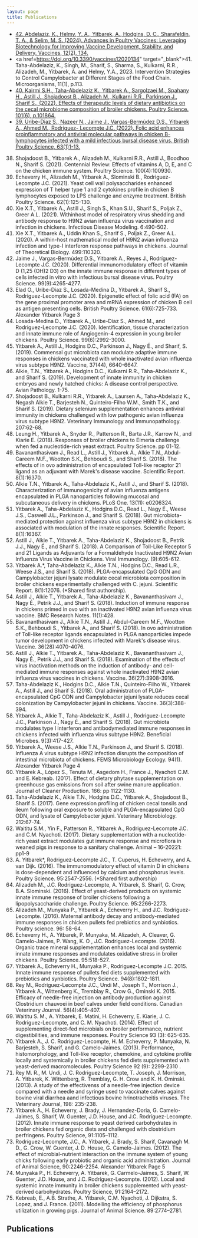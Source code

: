 ```yaml
---
layout: page
title: Publications
---
```


- <a href="https://doi.org/10.3390/vaccines12020134" target="_blank">42. Abdelaziz, K., Helmy, Y. A., Yitbarek, A., Hodgins, D. C., Sharafeldin, T. A., & Selim, M. S. (2024). Advances in Poultry Vaccines: Leveraging Biotechnology for Improving Vaccine Development, Stability, and Delivery. Vaccines, 12(2), 134.</a>
- <a href=https://doi.org/10.3390/vaccines12020134" target="_blank">41. Taha-Abdelaziz, K., Singh, M., Sharif, S., Sharma, S., Kulkarni, R.R., Alizadeh, M., Yitbarek, A. and Helmy, Y.A., 2023. Intervention Strategies to Control Campylobacter at Different Stages of the Food Chain. Microorganisms, 11(1), p.113.</a>
- <a href="https://doi.org/10.1016/j.psj.2022.101864" target="_blank">40. Kairmi S.H., Taha-Abdelaziz K., Yitbarek A., Sargolzaei M., Spahany H., Astill J., Shojadoost B., Alizadeh M., Kulkarni R.R., Parkinson J., Sharif S., (2022). Effects of therapeutic levels of dietary antibiotics on the cecal microbiome composition of broiler chickens. Poultry Science. 101(6), p.101864.</a>
- <a href="https://doi.org/10.1080/00071668.2021.1958298" target="_blank">39. Uribe-Diaz S., Nazeer N., Jaime J., Vargas-Bermúdez D.S., Yitbarek A., Ahmed M., Rodríguez- Lecompte J.C. (2022). Folic acid enhances proinflammatory and antiviral molecular pathways in chicken B-lymphocytes infected with a mild infectious bursal disease virus. British Poultry Science, 63(1)1-13.</a>


38. Shojadoost B., Yitbarek A., Alizadeh M., Kulkarni R.R., Astill J., Boodhoo N., Sharif S. (2021).
Centennial Review: Effects of vitamins A, D, E, and C on the chicken immune system. Poultry Science.
100(4):100930.
37. Echeverry H., Alizadeh M., Yitbarek A., Slominski B., Rodriguez-Lecompte J.C. (2021). Yeast cell
wall polysaccharides enhanced expression of T helper type 1 and 2 cytokines profile in chicken B
lymphocytes exposed to LPS challenge and enzyme treatment. British Poultry Science. 62(1):125-130.
36. Xie X.T., Yitbarek A., Astill J., Singh S., Khan S.U., Sharif S., Poljak Z., Greer A.L. (2021). Withinhost
model of respiratory virus shedding and antibody response to H9N2 avian influenza virus
vaccination and infection in chickens. Infectious Disease Modeling. 6:490-502.
35. Xie X.T., Yitbarek A., Uddin Khan S., Sharif S., Poljak Z., Greer A.L. (2020). A within-host
mathematical model of H9N2 avian influenza infection and type-I interferon response pathways in
chickens. Journal of Theoretical Biology. 499:110320.
34. Jaime J., Vargas-Bermúdez D.S., Yitbarek A., Reyes J., Rodríguez-Lecompte J.C. (2020). Differential
immunomodulatory effect of vitamin D (1,25 (OH)2 D3) on the innate immune response in different
types of cells infected in vitro with infectious bursal disease virus. Poultry Science. 99(9):4265-4277.
33. Elad O., Uribe-Diaz S., Losada-Medina D., Yitbarek A., Sharif S., Rodriguez-Lecompte J.C. (2020).
Epigenetic effect of folic acid (FA) on the gene proximal promoter area and mRNA expression of
chicken B cell as antigen presenting cells. British Poultry Science. 61(6):725-733.
Alexander Yitbarek Page 3
32. Losada-Medina D., Yitbarek A., Uribe-Diaz S., Ahmed M., and Rodriguez-Lecompte J.C. (2020).
Identification, tissue characterization and innate immune role of Angiogenin-4 expression in young
broiler chickens. Poultry Science. 99(6):2992-3000.
31. Yitbarek A., Astill J., Hodgins D.C., Parkinson J., Nagy É., and Sharif, S. (2019). Commensal gut
microbiota can modulate adaptive immune responses in chickens vaccinated with whole inactivated
avian influenza virus subtype H9N2. Vaccine, 37(44), 6640-6647.
30. Alkie, T.N., Yitbarek A., Hodgins D.C., Kulkarni R.R., Taha-Abdelaziz K., and Sharif S. (2019).
Development of innate immunity in chicken embryos and newly hatched chicks: A disease control
perspective. Avian Pathology. 1-75.
29. Shojadoost B., Kulkarni R.R., Yitbarek A., Laursen A., Taha-Abdelaziz K., Negash Alkie T., Barjesteh
N., Quinteiro-Filho W.M., Smith T.K., and Sharif S. (2019). Dietary selenium supplementation
enhances antiviral immunity in chickens challenged with low pathogenic avian influenza virus subtype
H9N2. Veterinary Immunology and Immunopathology. 207:62-68.
28. Leung H., Yitbarek A., Snyder R., Patterson R., Barta J.R., Karrow N., and Kiarie E. (2018).
Responses of broiler chickens to Eimeria challenge when fed a nucleotide-rich yeast extract. Poultry
Science. pp 01-12.
27. Bavananthasivam J., Read L., Astill J., Yitbarek A., Alkie T.N., Abdul-Careem M.F., Wootton S.K.,
Behboudi S., and Sharif S. (2018). The effects of in ovo administration of encapsulated Toll-like
receptor 21 ligand as an adjuvant with Marek's disease vaccine. Scientific Report. 8(1):16370.
26. Alkie T.N., Yitbarek A., Taha-Abdelaziz K., Astill J., and Sharif S. (2018). Characterization of
immunogenicity of avian influenza antigens encapsulated in PLGA nanoparticles following mucosal
and subcutaneous delivery in chickens. PLoS One. 13(11): e0206324.
25. Yitbarek A., Taha-Abdelaziz K., Hodgins D.C., Read L., Nagy É., Weese J.S., Caswell J.L., Parkinson
J., and Sharif S. (2018). Gut microbiota-mediated protection against influenza virus subtype H9N2 in
chickens is associated with modulation of the innate responses. Scientific Report. 8(1):16367.
24. Astill J., Alkie T., Yitbarek A., Taha-Abdelaziz K., Shojadoost B., Petrik J.J., Nagy É., and Sharif S.
(2018). A Comparison of Toll-Like Receptor 5 and 21 Ligands as Adjuvants for a Formaldehyde
Inactivated H9N2 Avian Influenza Virus Vaccine in Chickens. Viral Immunology. (9):605-612.
23. Yitbarek A.*, Taha-Abdelaziz K., Alkie T.N., Hodgins D.C., Read L.R., Weese J.S., and Sharif S.
(2018). PLGA-encapsulated CpG ODN and Campylobacter jejuni lysate modulate cecal microbiota
composition in broiler chickens experimentally challenged with C. jejuni. Scientific Report. 8(1):12076.
(*Shared first authorship).
22. Astill J., Alkie T., Yitbarek A., Taha-Abdelaziz K., Bavananthasivam J., Nagy É., Petrik J.J., and Sharif
S. (2018). Induction of immune response in chickens primed in ovo with an inactivated H9N2 avian
influenza virus vaccine. BMC Research Notes. 11(1):428.
21. Bavananthasivam J., Alkie T.N., Astill J., Abdul-Careem M.F., Wootton S.K., Behboudi S.,
Yitbarek A., and Sharif S. (2018). In ovo administration of Toll-like receptor ligands encapsulated in
PLGA nanoparticles impede tumor development in chickens infected with Marek's disease virus.
Vaccine. 36(28):4070-4076.
20. Astill J., Alkie T., Yitbarek A., Taha-Abdelaziz K., Bavananthasivam J., Nagy É., Petrik J.J., and
Sharif S. (2018). Examination of the effects of virus inactivation methods on the induction of
antibody- and cell-mediated immune responses against whole inactivated H9N2 avian influenza virus
vaccines in chickens. Vaccine. 36(27):3908-3916.
19. Taha-Abdelaziz K., Hodgins D.C., Alkie T.N., Quinteiro-Filho W., Yitbarek A., Astill J.,
and Sharif S. (2018). Oral administration of PLGA-encapsulated CpG ODN and
Campylobacter jejuni lysate reduces cecal colonization by Campylobacter jejuni in chickens.
Vaccine. 36(3):388-394.
18. Yitbarek A., Alkie T., Taha-Abdelaziz K., Astill J., Rodriguez-Lecompte J.C., Parkinson
J., Nagy É., and Sharif S. (2018). Gut microbiota modulates type I interferon and antibodymediated
immune responses in chickens infected with influenza virus subtype H9N2. Beneficial
Microbes. 9(3):417-427.
17. Yitbarek A., Weese J.S., Alkie T.N., Parkinson J., and Sharif S. (2018). Influenza A virus
subtype H9N2 infection disrupts the composition of intestinal microbiota of chickens. FEMS
Microbiology Ecology. 94(1).
Alexander Yitbarek Page 4
16. Yitbarek A., López S., Tenuta M., Asgedom H., France J., Nyachoti C.M. and E. Kebreab.
(2017). Effect of dietary phytase supplementation on greenhouse gas emissions from soil after
swine manure application. Journal of Cleaner Production. 166: pp 1122-1130.
15. Taha-Abdelaziz K., Alkie T.N., Hodgins D.C., Yitbarek A., Shojadoost B., Sharif S. (2017).
Gene expression profiling of chicken cecal tonsils and ileum following oral exposure to
soluble and PLGA-encapsulated CpG ODN, and lysate of Campylobacter jejuni. Veterinary
Microbiology. 212:67-74.
14. Waititu S.M., Yin F., Patterson R., Yitbarek A., Rodriguez-Lecompte J.C. and C.M. Nyachoti.
(2017). Dietary supplementation with a nucleotide-rich yeast extract modulates gut immune response
and microflora in weaned pigs in response to a sanitary challenge. Animal – 16-20221: pp1-9
13. A. Yitbarek*, Rodriguez-Lecompte J.C., T. Cuperus, H. Echeverry, and A. van Dijk.
(2016). The immunomodulatory effect of vitamin D in chickens is dose-dependent and
influenced by calcium and phosphorus levels. Poultry Science. 95:2547-2556. (*Shared first
authorship)
12. Alizadeh M., J.C. Rodriguez-Lecompte, A. Yitbarek, S. Sharif, G. Crow, B.A. Slominski.
(2016). Effect of yeast-derived products on systemic innate immune response of broiler
chickens following a lipopolysaccharide challenge. Poultry Science. 95:2266-2273.
11. Alizadeh M., Munyaka P., Yitbarek A., Echeverry H., and J.C. Rodriguez-Lecompte.
(2016). Maternal antibody decay and antibody-mediated immune responses in chicken pullets
fed prebiotics and synbiotics. Poultry science. 96: 58-64.
10. Echeverry H., A. Yitbarek, P. Munyaka, M. Alizadeh, A. Cleaver, G. Camelo-Jaimes, P.
Wang, K. O , J.C. Rodriguez-Lecompte. (2016). Organic trace mineral supplementation
enhances local and systemic innate immune responses and modulates oxidative stress in
broiler chickens. Poultry Science. 95:518-527.
9. Yitbarek A., Echeverry H., Munyaka P., Rodriguez-Lecompte J.C. 2015. Innate immune
response of pullets fed diets supplemented with prebiotics and synbiotics. Poultry Science.
94(8):1802-1811.
8. Rey M., Rodriguez-Lecompte J.C., Undi M., Joseph T., Morrison J., Yitbarek A.,
Wittenberg K., Tremblay R., Crow G., Ominski K. 2015. Efficacy of needle-free injection on
antibody production against Clostridium chauvoei in beef calves under field conditions.
Canadian Veterinary Journal. 56(4):405-407.
7. Waititu S. M., A. Yitbarek, E. Matini, H. Echeverry, E. Kiarie, J. C. Rodriguez-Lecompte,
and C. M. Nyachoti. (2014). Effect of supplementing direct-fed microbials on broiler
performance, nutrient digestibilities, and immune responses. Poultry Science 93 (3): 625-635.
6. Yitbarek A., J. C. Rodriguez-Lecompte, H. M. Echeverry, P. Munyaka, N. Barjesteh, S.
Sharif, and G. Camelo-Jaimes. (2013). Performance, histomorphology, and Toll-like receptor,
chemokine, and cytokine profile locally and systemically in broiler chickens fed diets
supplemented with yeast-derived macromolecules. Poultry Science 92 (9): 2299-2310 .
5. Rey M. R., M. Undi, J. C. Rodriguez-Lecompte, T. Joseph, J. Morrison, A. Yitbarek, K.
Wittenberg, R. Tremblay, G. H. Crow and K. H. Ominski. (2013). A study of the effectivenss
of a needle-free injection device compared with a needle and syringe used to vaccinate calves
against bovine viral diarrhea aand infectious bovine hrinotracheitis viruses. The Veterinary
Journal, 198: 235-238.
4. Yitbarek A., H. Echeverry, J. Brady, J. Hernandez-Doria, G. Camelo-Jaimes, S. Sharif, W.
Guenter, J.D. House, and J.C. Rodríguez-Lecompte. (2012). Innate immune response to yeast
derived carbohydrates in broiler chickens fed organic diets and challenged with clostridium
perfringens. Poultry Science, 91:1105–1112.
3. Rodríguez-Lecompte, J.C., A. Yitbarek, J. Brady, S. Sharif, Cavanagh M. D., G. Crow, W.
Guenter, J. D. House, G. Camelo-Jaimes. (2012). The effect of microbial-nutrient interaction
on the immune system of young chicks following early probiotic and organic acid
administration. Journal of Animal Science, 90:2246-2254.
Alexander Yitbarek Page 5
2. Munyaka P., H. Echeverry, A. Yitbarek, G. Carmelo-Jaimes, S. Sharif, W. Guenter, J.D.
House, and J.C. Rodríguez-Lecompte. (2012). Local and systemic innate immunity in broiler
chickens supplemented with yeast-derived carbohydrates. Poultry Science, 91:2164–2172.
1. Kebreab, E., A.B. Strathe, A. Yitbarek, C.M. Nyachoti, J. Dijkstra, S. Lopez, and J. France.
(2011). Modelling the efficiency of phosphorus utilization in growing pigs. Journal of Animal
Science. 89:2774–2781.
## Publications

